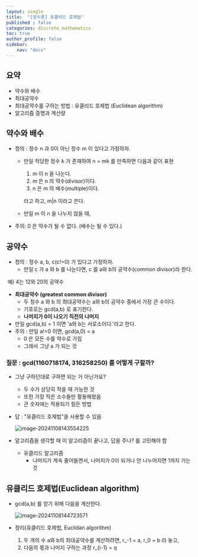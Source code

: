 ```yaml
---
layout: single
title:  "[정수론] 유클리드 호제법"
published : false
categories: discrete_mathematics
toc: true
author_profile: false
sidebar:
    nav: "docs"
---
```


## 요약

- 약수와 배수
- 최대공약수
- 최대공약수를 구하는 방법 : 유클리드 호제법 (Euclidean algorithm)
- 알고리즘 증명과 계산량

## 약수와 배수

- 정의 : 정수 n 과 0이 아닌 정수 m 이 있다고 가정하자.

  - 만일 적당한 정수 k 가 존재하여 n = mk 를 만족하면 다음과 같이 표현

    1. m 이 n 을 나눈다.
    2. m 은 n 의 약수(divisor)이다.
    3. n 은 m 의 배수(multiple)이다.

    라고 하고, m|n 이라고 쓴다.

  - 만일 m 이 n 을 나누지 않을 때,

- 주의: 0 은 약수가 될 수 없다. (배수는 될 수 있다.)

## 공약수

- 정의 : 정수 a, b, c(c!=0) 가 있다고 가정하자.
  - 만일 c 가 a 와 b 를 나눈다면, c 를 a와 b의 공약수(common divisor)라 한다.

​	예) 4는 12와 20의 공약수

- **최대공약수 (greatest common divisor)**
  - 두 정수 a 와 b 의 최대공약수는 a와 b의 공약수 중에서 가장 큰 수이다.
  - 기호로는 gcd(a,b) 로 표기한다.
  - **나머지가 0이 나오기 직전의 나머지**
- 만일 gcd(a,b) = 1 이면 'a와 b는 서로소이다.'라고 한다.
- 주의 : 만일 a!=0 이면, gcd(a,0) = a
  - 0 은 모든 수를 약수로 가짐
  - 그래서 그냥 a 가 되는 것

### 질문 : gcd(1160718174, 316258250) 를 어떻게 구할까?

- 그냥 구하던대로 구하면 되는 거 아닌가요?

  - 두 수가 상당히 작을 때 가능한 것
  - 또한 가장 작은 소수들만 활용해왔음
  - 큰 숫자에는 적용되기 힘든 방법

- 답 : "유클리드 호제법"을 사용할 수 있음

  ![image-20241108143554225]({{site.url}}/images/정수론/image-20241108143554225-1044161.png)

- 알고리즘을 생각할 때 이 알고리즘이 끝나고, 답을 주나? 를 고민해야 함
  - 유클리드 알고리즘
    - 나머지가 계속 줄어들면서, 나머지가 0이 되거나 안 나누어지면 1까지 가는 것

## 유클리드 호제법(Euclidean algorithm)

- gcd(a,b) 를 얻기 위해 다음을 계산한다.

  ![image-20241108144723571]({{site.url}}/images/정수론/image-20241108144723571.png)

- 정리(유클리드 호제법, Euclidan algorithm)
  1. 두 개의 수 a와 b의 최대공약수를 계산하려면, r_-1 = a, r_0 = b 라 놓고,
  2. 다음의 몫과 나머지 구하는 과정 r_{i-1} = q 